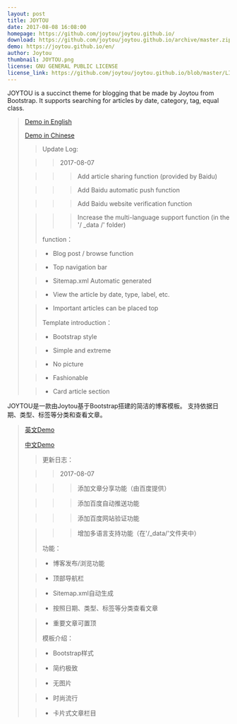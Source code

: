 ```yaml
---
layout: post
title: JOYTOU
date: 2017-08-08 16:08:00
homepage: https://github.com/joytou/joytou.github.io/
download: https://github.com/joytou/joytou.github.io/archive/master.zip
demo: https://joytou.github.io/en/
author: Joytou
thumbnail: JOYTOU.png
license: GNU GENERAL PUBLIC LICENSE
license_link: https://github.com/joytou/joytou.github.io/blob/master/LICENSE
---
```


JOYTOU is a succinct theme for blogging that be made by Joytou from Bootstrap.
It supports searching for articles by date, category, tag, equal class.
> [Demo in English](https://joytou.github.io/en/)
> 
> [Demo in Chinese](https://joytou.github.io/cn/)
> 
>>Update Log:
> 
>>>2017-08-07
> 
>>>>Add article sharing function (provided by Baidu)
> 
>>>>Add Baidu automatic push function
> 
>>>>Add Baidu website verification function
> 
>>>>Increase the multi-language support function (in the '/ _data /' folder)
>>
>> function：
> 
>> - Blog post / browse function
> 
>> - Top navigation bar
> 
>> - Sitemap.xml Automatic generated
> 
>> - View the article by date, type, label, etc.
> 
>> - Important articles can be placed top
>>
>> Template introduction：
> 
>> - Bootstrap style
> 
>> - Simple and extreme
> 
>> - No picture
> 
>> - Fashionable
> 
>> - Card article section
> 


JOYTOU是一款由Joytou基于Bootstrap搭建的简洁的博客模板。
支持依据日期、类型、标签等分类和查看文章。
> [英文Demo](https://joytou.github.io/en/)
> 
> [中文Demo](https://joytou.github.io/cn/)
>>更新日志：
> 
>>>2017-08-07
> 
>>>>添加文章分享功能（由百度提供）
> 
>>>>添加百度自动推送功能
> 
>>>>添加百度网站验证功能
> 
>>>>增加多语言支持功能（在'/_data/'文件夹中）
>>
>> 功能：
> 
>> - 博客发布/浏览功能
> 
>> - 顶部导航栏
> 
>> - Sitemap.xml自动生成
> 
>> - 按照日期、类型、标签等分类查看文章
> 
>> - 重要文章可置顶
>>
>> 模板介绍：
> 
>> - Bootstrap样式
> 
>> - 简约极致
> 
>> - 无图片
> 
>> - 时尚流行
> 
>> - 卡片式文章栏目
> 
